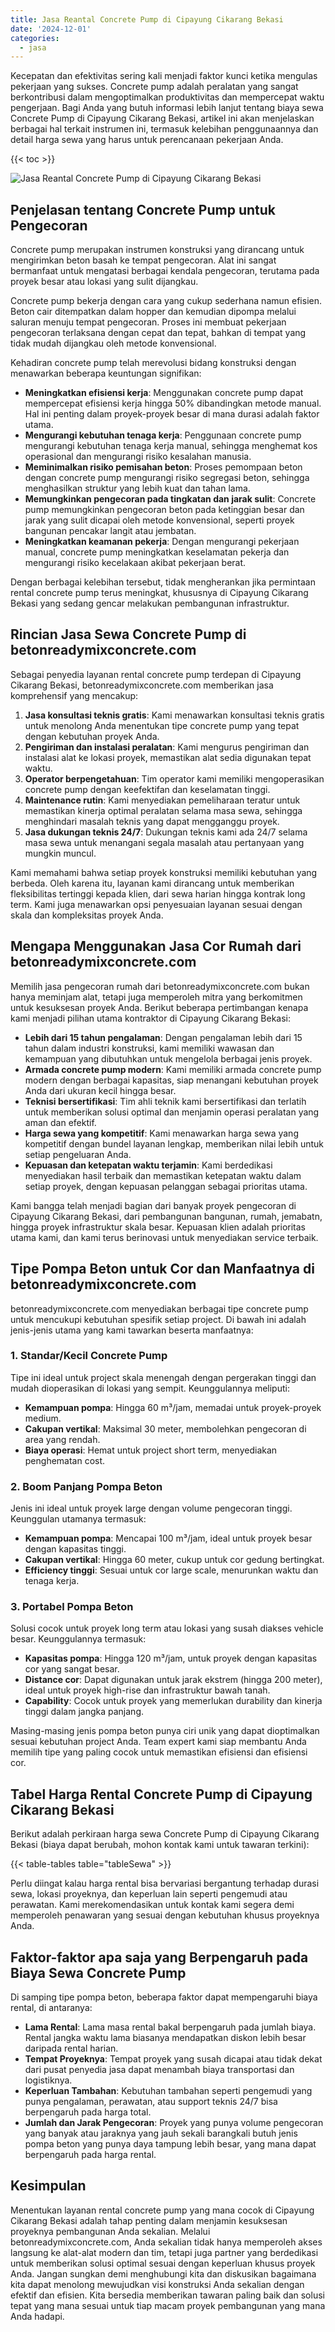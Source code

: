 ```yaml
---
title: Jasa Reantal Concrete Pump di Cipayung Cikarang Bekasi
date: '2024-12-01'
categories:
  - jasa
---
```


Kecepatan dan efektivitas sering kali menjadi faktor kunci ketika mengulas pekerjaan yang sukses. Concrete pump adalah peralatan yang sangat berkontribusi dalam mengoptimalkan produktivitas dan mempercepat waktu pengerjaan. Bagi Anda yang butuh informasi lebih lanjut tentang biaya sewa Concrete Pump di Cipayung Cikarang Bekasi, artikel ini akan menjelaskan berbagai hal terkait instrumen ini, termasuk kelebihan penggunaannya dan detail harga sewa yang harus untuk perencanaan pekerjaan Anda.

{{< toc >}}

![Jasa Reantal Concrete Pump di Cipayung Cikarang Bekasi](https://betoncor8.github.io/pump/concrete-pump%20(12).png)

## Penjelasan tentang Concrete Pump untuk Pengecoran

Concrete pump merupakan instrumen konstruksi yang dirancang untuk mengirimkan beton basah ke tempat pengecoran. Alat ini sangat bermanfaat untuk mengatasi berbagai kendala pengecoran, terutama pada proyek besar atau lokasi yang sulit dijangkau.

Concrete pump bekerja dengan cara yang cukup sederhana namun efisien. Beton cair ditempatkan dalam hopper dan kemudian dipompa melalui saluran menuju tempat pengecoran. Proses ini membuat pekerjaan pengecoran terlaksana dengan cepat dan tepat, bahkan di tempat yang tidak mudah dijangkau oleh metode konvensional.

Kehadiran concrete pump telah merevolusi bidang konstruksi dengan menawarkan beberapa keuntungan signifikan:

- **Meningkatkan efisiensi kerja**: Menggunakan concrete pump dapat mempercepat efisiensi kerja hingga 50% dibandingkan metode manual. Hal ini penting dalam proyek-proyek besar di mana durasi adalah faktor utama.
- **Mengurangi kebutuhan tenaga kerja**: Penggunaan concrete pump mengurangi kebutuhan tenaga kerja manual, sehingga menghemat kos operasional dan mengurangi risiko kesalahan manusia.
- **Meminimalkan risiko pemisahan beton**: Proses pemompaan beton dengan concrete pump mengurangi risiko segregasi beton, sehingga menghasilkan struktur yang lebih kuat dan tahan lama.
- **Memungkinkan pengecoran pada tingkatan dan jarak sulit**: Concrete pump memungkinkan pengecoran beton pada ketinggian besar dan jarak yang sulit dicapai oleh metode konvensional, seperti proyek bangunan pencakar langit atau jembatan.
- **Meningkatkan keamanan pekerja**: Dengan mengurangi pekerjaan manual, concrete pump meningkatkan keselamatan pekerja dan mengurangi risiko kecelakaan akibat pekerjaan berat.

Dengan berbagai kelebihan tersebut, tidak mengherankan jika permintaan rental concrete pump terus meningkat, khususnya di Cipayung Cikarang Bekasi yang sedang gencar melakukan pembangunan infrastruktur.

## Rincian Jasa Sewa Concrete Pump di betonreadymixconcrete.com

Sebagai penyedia layanan rental concrete pump terdepan di Cipayung Cikarang Bekasi, betonreadymixconcrete.com memberikan jasa komprehensif yang mencakup:

1. **Jasa konsultasi teknis gratis**: Kami menawarkan konsultasi teknis gratis untuk menolong Anda menentukan tipe concrete pump yang tepat dengan kebutuhan proyek Anda.
2. **Pengiriman dan instalasi peralatan**: Kami mengurus pengiriman dan instalasi alat ke lokasi proyek, memastikan alat sedia digunakan tepat waktu.
3. **Operator berpengetahuan**: Tim operator kami memiliki mengoperasikan concrete pump dengan keefektifan dan keselamatan tinggi.
4. **Maintenance rutin**: Kami menyediakan pemeliharaan teratur untuk memastikan kinerja optimal peralatan selama masa sewa, sehingga menghindari masalah teknis yang dapat mengganggu proyek.
5. **Jasa dukungan teknis 24/7**: Dukungan teknis kami ada 24/7 selama masa sewa untuk menangani segala masalah atau pertanyaan yang mungkin muncul.

Kami memahami bahwa setiap proyek konstruksi memiliki kebutuhan yang berbeda. Oleh karena itu, layanan kami dirancang untuk memberikan fleksibilitas tertinggi kepada klien, dari sewa harian hingga kontrak long term. Kami juga menawarkan opsi penyesuaian layanan sesuai dengan skala dan kompleksitas proyek Anda.

## Mengapa Menggunakan Jasa Cor Rumah dari betonreadymixconcrete.com

Memilih jasa pengecoran rumah dari betonreadymixconcrete.com bukan hanya meminjam alat, tetapi juga memperoleh mitra yang berkomitmen untuk kesuksesan proyek Anda. Berikut beberapa pertimbangan kenapa kami menjadi pilihan utama kontraktor di Cipayung Cikarang Bekasi:

- **Lebih dari 15 tahun pengalaman**: Dengan pengalaman lebih dari 15 tahun dalam industri konstruksi, kami memiliki wawasan dan kemampuan yang dibutuhkan untuk mengelola berbagai jenis proyek.
- **Armada concrete pump modern**: Kami memiliki armada concrete pump modern dengan berbagai kapasitas, siap menangani kebutuhan proyek Anda dari ukuran kecil hingga besar.
- **Teknisi bersertifikasi**: Tim ahli teknik kami bersertifikasi dan terlatih untuk memberikan solusi optimal dan menjamin operasi peralatan yang aman dan efektif.
- **Harga sewa yang kompetitif**: Kami menawarkan harga sewa yang kompetitif dengan bundel layanan lengkap, memberikan nilai lebih untuk setiap pengeluaran Anda.
- **Kepuasan dan ketepatan waktu terjamin**: Kami berdedikasi menyediakan hasil terbaik dan memastikan ketepatan waktu dalam setiap proyek, dengan kepuasan pelanggan sebagai prioritas utama.

Kami bangga telah menjadi bagian dari banyak proyek pengecoran di Cipayung Cikarang Bekasi, dari pembangunan bangunan, rumah, jemabatn, hingga proyek infrastruktur skala besar. Kepuasan klien adalah prioritas utama kami, dan kami terus berinovasi untuk menyediakan service terbaik.

## Tipe Pompa Beton untuk Cor dan Manfaatnya di betonreadymixconcrete.com

betonreadymixconcrete.com menyediakan berbagai tipe concrete pump untuk mencukupi kebutuhan spesifik setiap project. Di bawah ini adalah jenis-jenis utama yang kami tawarkan beserta manfaatnya:

### 1\. Standar/Kecil Concrete Pump

Tipe ini ideal untuk project skala menengah dengan pergerakan tinggi dan mudah dioperasikan di lokasi yang sempit. Keunggulannya meliputi:

- **Kemampuan pompa**: Hingga 60 m³/jam, memadai untuk proyek-proyek medium.
- **Cakupan vertikal**: Maksimal 30 meter, membolehkan pengecoran di area yang rendah.
- **Biaya operasi**: Hemat untuk project short term, menyediakan penghematan cost.

### 2\. Boom Panjang Pompa Beton

Jenis ini ideal untuk proyek large dengan volume pengecoran tinggi. Keunggulan utamanya termasuk:

- **Kemampuan pompa**: Mencapai 100 m³/jam, ideal untuk proyek besar dengan kapasitas tinggi.
- **Cakupan vertikal**: Hingga 60 meter, cukup untuk cor gedung bertingkat.
- **Efficiency tinggi**: Sesuai untuk cor large scale, menurunkan waktu dan tenaga kerja.

### 3\. Portabel Pompa Beton

Solusi cocok untuk proyek long term atau lokasi yang susah diakses vehicle besar. Keunggulannya termasuk:

- **Kapasitas pompa**: Hingga 120 m³/jam, untuk proyek dengan kapasitas cor yang sangat besar.
- **Distance cor**: Dapat digunakan untuk jarak ekstrem (hingga 200 meter), ideal untuk proyek high-rise dan infrastruktur bawah tanah.
- **Capability**: Cocok untuk proyek yang memerlukan durability dan kinerja tinggi dalam jangka panjang.

Masing-masing jenis pompa beton punya ciri unik yang dapat dioptimalkan sesuai kebutuhan project Anda. Team expert kami siap membantu Anda memilih tipe yang paling cocok untuk memastikan efisiensi dan efisiensi cor.

## Tabel Harga Rental Concrete Pump di Cipayung Cikarang Bekasi

Berikut adalah perkiraan harga sewa Concrete Pump di Cipayung Cikarang Bekasi (biaya dapat berubah, mohon kontak kami untuk tawaran terkini):

{{< table-tables table="tableSewa" >}}

Perlu diingat kalau harga rental bisa bervariasi bergantung terhadap durasi sewa, lokasi proyeknya, dan keperluan lain seperti pengemudi atau perawatan. Kami merekomendasikan untuk kontak kami segera demi memperoleh penawaran yang sesuai dengan kebutuhan khusus proyeknya Anda.

## Faktor-faktor apa saja yang Berpengaruh pada Biaya Sewa Concrete Pump

Di samping tipe pompa beton, beberapa faktor dapat mempengaruhi biaya rental, di antaranya:

- **Lama Rental**: Lama masa rental bakal berpengaruh pada jumlah biaya. Rental jangka waktu lama biasanya mendapatkan diskon lebih besar daripada rental harian.
- **Tempat Proyeknya**: Tempat proyek yang susah dicapai atau tidak dekat dari pusat penyedia jasa dapat menambah biaya transportasi dan logistiknya.
- **Keperluan Tambahan**: Kebutuhan tambahan seperti pengemudi yang punya pengalaman, perawatan, atau support teknis 24/7 bisa berpengaruh pada harga total.
- **Jumlah dan Jarak Pengecoran**: Proyek yang punya volume pengecoran yang banyak atau jaraknya yang jauh sekali barangkali butuh jenis pompa beton yang punya daya tampung lebih besar, yang mana dapat berpengaruh pada harga rental.

## Kesimpulan

Menentukan layanan rental concrete pump yang mana cocok di Cipayung Cikarang Bekasi adalah tahap penting dalam menjamin kesuksesan proyeknya pembangunan Anda sekalian. Melalui betonreadymixconcrete.com, Anda sekalian tidak hanya memperoleh akses langsung ke alat-alat modern dan tim, tetapi juga partner yang berdedikasi untuk memberikan solusi optimal sesuai dengan keperluan khusus proyek Anda. Jangan sungkan demi menghubungi kita dan diskusikan bagaimana kita dapat menolong mewujudkan visi konstruksi Anda sekalian dengan efektif dan efisien. Kita bersedia memberikan tawaran paling baik dan solusi tepat yang mana sesuai untuk tiap macam proyek pembangunan yang mana Anda hadapi.
